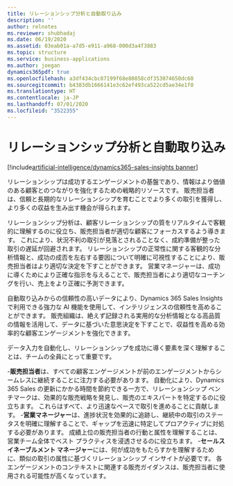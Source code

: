 ```yaml
---
title: リレーションシップ分析と自動取り込み
description: ''
author: relnotes
ms.reviewer: shubhadaj
ms.date: 06/19/2020
ms.assetid: 03eab01a-a7d5-e911-a968-000d3a4f3883
ms.topic: structure
ms.service: business-applications
ms.author: joegan
dynamics365pdf: true
ms.openlocfilehash: a3df434cbc87199f68e80858cdf353074650dc60
ms.sourcegitcommit: b4383db1666141e3c62ef493ca522cd5ae34e1f0
ms.translationtype: HT
ms.contentlocale: ja-JP
ms.lasthandoff: 07/01/2020
ms.locfileid: "3522355"
---
```

# <a name="relationship-analytics-and-auto-capture"></a>リレーションシップ分析と自動取り込み

[!include[artificial-intelligence/dynamics365-sales-insights banner](../includes/artificial-intelligence/dynamics365-sales-insights.md)]

<!--structure start-->
リレーションシップは成功するエンゲージメントの基盤であり、情報はより価値のある顧客とのつながりを強化するための戦略的リソースです。 販売担当者は、信頼と長期的なリレーションシップを育むことでより多くの取引を獲得し、より多くの収益を生み出す機会が得られます。 

リレーションシップ分析は、顧客リレーションシップの質をリアルタイムで客観的に理解するのに役立ち、販売担当者が適切な顧客にフォーカスするよう導きます。 これにより、状況不利の取引が見落とされることなく、成約準備が整った取引の遅延が回避されます。 リレーションシップの正常性に関する客観的な分析情報と、成功の成否を左右する要因について明確に可視性することにより、販売担当者はより適切な決定を下すことができます。 営業マネージャーは、成功に導くためにより正確な指示を与えることで、販売担当者により適切なコーチングを行い、売上をより正確に予測できます。 

自動取り込みからの信頼性の高いデータにより、Dynamics 365 Sales Insights で利用できる強力な AI 機能を使用して、インテリジェンスの信頼性を高めることができます。 販売組織は、絶えず記録される実用的な分析情報となる高品質の情報を活用して、データに基づいた意思決定を下すことで、収益性を高める効率的な顧客エンゲージメントを強化できます。 

データ入力を自動化し、リレーションシップを成功に導く要素を深く理解することは、チームの全員にとって重要です。

-**販売担当者**は、すべての顧客エンゲージメントが前のエンゲージメントからシームレスに継続することに注力する必要があります。 自動化により、Dynamics 365 Sales の更新にかかる時間を節約できる一方で、リレーションシップ ベンチマークは、効果的な販売戦略を発見し、販売のエキスパートを特定するのに役立ちます。 これらはすべて、より迅速なペースで取引を進めることに貢献します。
-**営業マネージャー**は、進捗状況を効果的に追跡し、継続中の取引のステータスを明確に理解することで、ギャップを迅速に特定してプロアクティブに対処する必要があります。 成績上位の販売担当者の行動と属性を理解することは、営業チーム全体でベスト プラクティスを浸透させるのに役立ちます。
-**セールス イネーブルメント マネージャー**には、何が成功をもたらすかを理解するために、類似の取引の属性に基づくリレーションシップ インサイトが必要です。 各エンゲージメントのコンテキストに関連する販売ガイダンスは、販売担当者に使用される可能性が高くなっています。
<!--structure end-->



